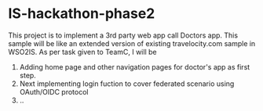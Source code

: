 # IS-hackathon-phase2

This project is to implement a 3rd party web app call Doctors app. This sample will be like an extended version of existing travelocity.com sample in WSO2IS.
As per task given to TeamC, I will be 
1. Adding home page and other navigation pages for doctor's app as first step. 
2. Next implementing login fuction to cover federated scenario using OAuth/OIDC protocol
3. ..

